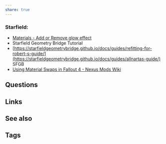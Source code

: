 ```yaml
---
share: true
---
```


### Starfield:
- [Materials - Add or Remove glow effect](./Materials%20-%20Add%20or%20Remove%20glow%20effect.md)
- Starfield Geometry Bridge Tutorial
- [https://starfieldgeometrybridge.github.io/docs/guides/refitting-for-robert-s-guide/](https://starfieldgeometrybridge.github.io/docs/guides/allnartas-guide/) SFGB
- [Using Material Swaps in Fallout 4 - Nexus Mods Wiki](https://wiki.nexusmods.com/index.php/Using_Material_Swaps_in_Fallout_4)


## Questions

## Links

## See also

## Tags
